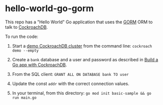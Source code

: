 # hello-world-go-gorm

This repo has a "Hello World" Go application that uses the [GORM](http://gorm.io) ORM to talk to [CockroachDB](https://www.cockroachlabs.com/docs/stable/).

To run the code:

1. Start a [demo CockroachDB cluster](https://www.cockroachlabs.com/docs/stable/cockroach-demo.html) from the command line: `cockroach demo --empty`

1. Create a `bank` database and a user and password as described in [Build a Go app with CockroachDB](https://www.cockroachlabs.com/docs/stable/build-a-go-app-with-cockroachdb-gorm.html).

1. From the SQL client: `GRANT ALL ON DATABASE bank TO user`

2. Update the const `addr` with the correct connection values.

3. In your terminal, from this directory: `go mod init basic-sample && go run main.go`
